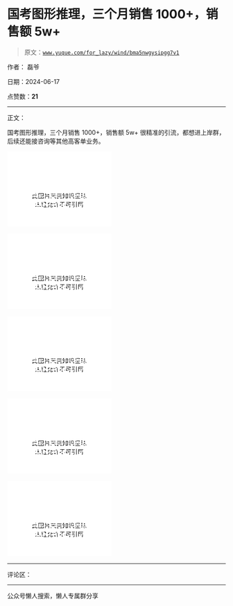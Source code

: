 # 国考图形推理，三个月销售 1000+，销售额 5w+

> 原文：[`www.yuque.com/for_lazy/wind/bma5nwgysipgg7v1`](https://www.yuque.com/for_lazy/wind/bma5nwgysipgg7v1)

作者： 磊爷

日期：2024-06-17

点赞数：**21**

* * *

正文：

国考图形推理，三个月销售 1000+，销售额 5w+ 很精准的引流，都想进上岸群，后续还能接咨询等其他高客单业务。

![](img/93c3df07ec861f81e43fa9b5e0c3ba01.png "None")

![](img/1a957f587f6d27220d5cffeb79fd3b81.png "None")

![](img/492aee2ec37ae3a9ff0bddae223f2680.png "None")

![](img/60b198f62405fdfc5f373e6b11d7a53c.png "None")

![](img/a88537f9007ccc022b4ee9b345751175.png "None")

* * *

评论区：

* * *

公众号懒人搜索，懒人专属群分享